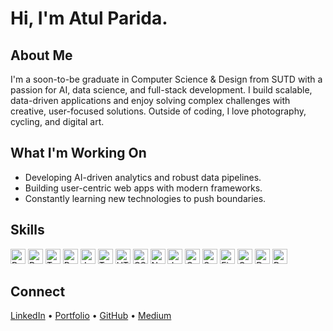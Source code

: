 # Hi, I'm Atul Parida.

## About Me
I'm a soon-to-be graduate in Computer Science & Design from SUTD with a passion for AI, data science, and full-stack development. I build scalable, data-driven applications and enjoy solving complex challenges with creative, user-focused solutions. Outside of coding, I love photography, cycling, and digital art.

## What I'm Working On
- Developing AI-driven analytics and robust data pipelines.  
- Building user-centric web apps with modern frameworks.  
- Constantly learning new technologies to push boundaries.  

## Skills
<img width="24px" src="https://raw.githubusercontent.com/rahulbanerjee26/githubAboutMeGenerator/main/icons/python.svg" alt="Python"> <img width="24px" src="https://raw.githubusercontent.com/rahulbanerjee26/githubAboutMeGenerator/main/icons/pytorch.svg" alt="PyTorch"> <img width="24px" src="https://raw.githubusercontent.com/rahulbanerjee26/githubAboutMeGenerator/main/icons/tensorflow.svg" alt="TensorFlow"> <img width="24px" src="https://raw.githubusercontent.com/rahulbanerjee26/githubAboutMeGenerator/main/icons/reactjs.svg" alt="React"> <img width="24px" src="https://raw.githubusercontent.com/rahulbanerjee26/githubAboutMeGenerator/main/icons/javascript.svg" alt="JavaScript"> <img width="24px" src="https://raw.githubusercontent.com/rahulbanerjee26/githubAboutMeGenerator/main/icons/typescript.svg" alt="TypeScript"> <img width="24px" src="https://raw.githubusercontent.com/rahulbanerjee26/githubAboutMeGenerator/main/icons/html.svg" alt="HTML5"> <img width="24px" src="https://raw.githubusercontent.com/rahulbanerjee26/githubAboutMeGenerator/main/icons/css.svg" alt="CSS3"> <img width="24px" src="https://raw.githubusercontent.com/rahulbanerjee26/githubAboutMeGenerator/main/icons/nodejs.svg" alt="Node.js"> <img width="24px" src="https://raw.githubusercontent.com/rahulbanerjee26/githubAboutMeGenerator/main/icons/java.svg" alt="Java"> <img width="24px" src="https://raw.githubusercontent.com/rahulbanerjee26/githubAboutMeGenerator/main/icons/cpp.svg" alt="C++"> <img width="24px" src="https://raw.githubusercontent.com/rahulbanerjee26/githubAboutMeGenerator/main/icons/scikit.svg" alt="Scikit-Learn"> <img width="24px" src="https://raw.githubusercontent.com/rahulbanerjee26/githubAboutMeGenerator/main/icons/firebase.svg" alt="Firebase"> <img width="24px" src="https://raw.githubusercontent.com/rahulbanerjee26/githubAboutMeGenerator/main/icons/go.svg" alt="Go"> <img width="24px" src="https://raw.githubusercontent.com/rahulbanerjee26/githubAboutMeGenerator/main/icons/docker.svg" alt="Docker"> <img width="24px" src="https://raw.githubusercontent.com/rahulbanerjee26/githubAboutMeGenerator/main/icons/postgresql.svg" alt="PostgreSQL"> 

## Connect
[LinkedIn](https://www.linkedin.com/in/atulparida) • [Portfolio](https://atulparida.com) • [GitHub](https://github.com/T2LIPthedeveloper) • [Medium](https://atulparida.medium.com)